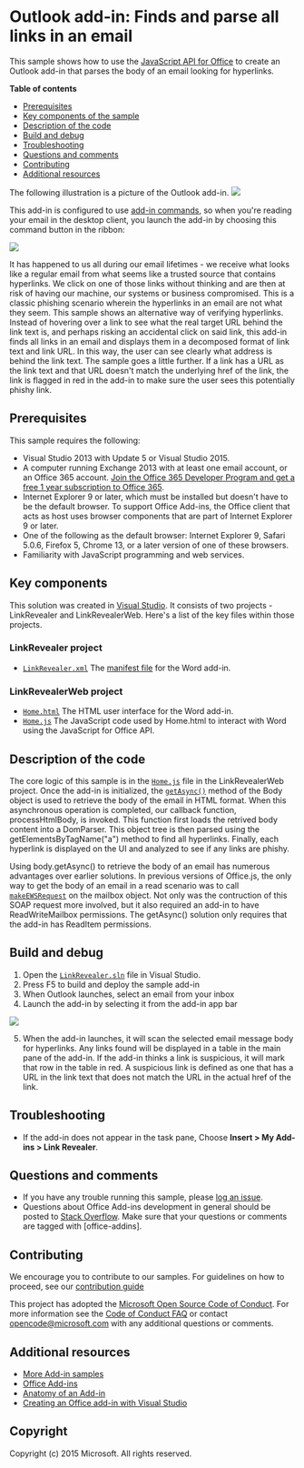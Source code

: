# Outlook add-in: Finds and parse all links in an email
This sample shows how to use the [JavaScript API for Office](https://msdn.microsoft.com/library/b27e70c3-d87d-4d27-85e0-103996273298(v=office.15)) to create an Outlook add-in that parses the body of an email looking for hyperlinks. 

**Table of contents**


* [Prerequisites](#prerequisites)
* [Key components of the sample](#components)
* [Description of the code](#codedescription)
* [Build and debug](#build)
* [Troubleshooting](#troubleshooting)
* [Questions and comments](#questions)
* [Contributing](#contribute)
* [Additional resources](#additional-resources)

The following illustration is a  picture of the Outlook add-in.
 ![](/readme-images/screen2.PNG)
 
This add-in is configured to use [add-in commands](https://msdn.microsoft.com/EN-US/library/office/mt267547.aspx), so when you're reading your email in the desktop client, you launch the add-in by choosing this command button in the ribbon:

![](/readme-images/commandbutton.png)

It has happened to us all during our email lifetimes - we receive what looks like a regular email from what seems like a trusted source that contains hyperlinks. We click on one of those links without thinking and are then at risk of having our machine, our systems or business compromised. This is a classic phishing scenario wherein the hyperlinks in an email are not what they seem. This sample shows an alternative way of verifying hyperlinks. Instead of hovering over a link to see what the real target URL behind the link text is, and perhaps risking an accidental click on said link, this add-in finds all links in an email and displays them in a decomposed format of link text and link URL. In this way, the user can see clearly what address is behind the link text. The sample goes a little further. If a link has a URL as the link text and that URL doesn't match the underlying href of the link, the link is flagged in red in the add-in to make sure the user sees this potentially phishy link. 

<a name="prerequisites"></a>
## Prerequisites
This sample requires the following:  

  - Visual Studio 2013 with Update 5 or Visual Studio 2015.  
  - A computer running Exchange 2013 with at least one email account, or an Office 365 account. [Join the Office 365 Developer Program and get a free 1 year subscription to Office 365](https://aka.ms/devprogramsignup).
  - Internet Explorer 9 or later, which must be installed but doesn't have to be the default browser. To support Office Add-ins, the Office client that acts as host uses browser components that are part of Internet Explorer 9 or later.
  - One of the following as the default browser: Internet Explorer 9, Safari 5.0.6, Firefox 5, Chrome 13, or a later version of one of these browsers.
  - Familiarity with JavaScript programming and web services.

<a name="components"></a>
## Key components

This solution was created in [Visual Studio](https://msdn.microsoft.com/library/office/fp179827.aspx#Tools_CreatingWithVS). It consists of two projects - LinkRevealer and LinkRevealerWeb. Here's a list of the key files within those projects. 
### LinkRevealer project

* [```LinkRevealer.xml```](https://github.com/OfficeDev/Outlook-Add-in-LinkRevealer/blob/master/LinkRevealer/LinkRevealerManifest/LinkRevealer.xml) The [manifest file](https://msdn.microsoft.com/library/office/jj220082.aspx#StartBuildingApps_AnatomyofApp) for the Word add-in.

### LinkRevealerWeb project

* [```Home.html```](https://github.com/OfficeDev/Outlook-Add-in-LinkRevealer/blob/master/LinkRevealerWeb/AppRead/Home/Home.html) The HTML user interface for the Word add-in.
* [```Home.js```](https://github.com/OfficeDev/Outlook-Add-in-LinkRevealer/blob/master/LinkRevealerWeb/AppRead/Home/Home.js) The JavaScript code used by Home.html to interact with Word using the JavaScript for Office API. 


<a name="codedescription"></a>
## Description of the code

The core logic of this sample is in the [```Home.js```](https://github.com/OfficeDev/Outlook-Add-in-LinkRevealer/blob/master/LinkRevealerWeb/AppRead/Home/Home.js) file in the LinkRevealerWeb project. Once the add-in is initialized, the [```getAsync()```](https://msdn.microsoft.com/library/office/mt269089.aspx) method of the Body object is used to retrieve the body of the email in HTML format. When this asynchronous operation is completed, our callback function, processHtmlBody, is invoked. This function first loads the retrived body content into a DomParser. This object tree is then parsed using the getElementsByTagName("a") method to find all hyperlinks. Finally, each hyperlink is displayed on the UI and analyzed to see if any links are phishy. 

Using body.getAsync() to retrieve the body of an email has numerous advantages over earlier solutions. In previous versions of Office.js, the only way to get the body of an email in a read scenario was to call [```makeEWSRequest```](https://msdn.microsoft.com/library/office/fp161019.aspx) on the mailbox object. Not only was the contruction of this SOAP request more involved, but it also required an add-in to have ReadWriteMailbox permissions. The getAsync() solution only requires that the add-in has ReadItem permissions.  

<a name="build"></a>
## Build and debug
1. Open the [```LinkRevealer.sln```](LinkRevealer.sln) file in Visual Studio.
2. Press F5 to build and deploy the sample add-in 
3. When Outlook launches, select an email from your inbox
4. Launch the add-in by selecting it from the add-in app bar

![](readme-images/screen1.PNG)


5. When the add-in launches, it will scan the selected email message body for hyperlinks. Any links found will be displayed in a table in the main pane of the add-in. If the add-in thinks a link is suspicious, it will mark that row in the table in red. A suspicious link is defined as one that has a URL in the link text that does not match the URL in the actual href of the link. 


<a name="troubleshooting"></a>
## Troubleshooting

- If the add-in does not appear in the task pane, Choose **Insert > My Add-ins >  Link Revealer**.

<a name="questions"></a>
## Questions and comments

- If you have any trouble running this sample, please [log an issue](https://github.com/OfficeDev/Outlook-Add-in-LinkRevealer/issues).
- Questions about Office Add-ins development in general should be posted to [Stack Overflow](http://stackoverflow.com/questions/tagged/office-addins). Make sure that your questions or comments are tagged with [office-addins].

<a name="contribute"></a>
## Contributing ##
We encourage you to contribute to our samples. For guidelines on how to proceed, see our [contribution guide](./Contributing.md)

This project has adopted the [Microsoft Open Source Code of Conduct](https://opensource.microsoft.com/codeofconduct/). For more information see the [Code of Conduct FAQ](https://opensource.microsoft.com/codeofconduct/faq/) or contact [opencode@microsoft.com](mailto:opencode@microsoft.com) with any additional questions or comments.


<a name="additional-resources"></a>
## Additional resources ##

- [More Add-in samples](https://github.com/OfficeDev?utf8=%E2%9C%93&query=-Add-in)
- [Office Add-ins](http://msdn.microsoft.com/library/office/jj220060.aspx)
- [Anatomy of an Add-in](https://msdn.microsoft.com/library/office/jj220082.aspx#StartBuildingApps_AnatomyofApp)
- [Creating an Office add-in with Visual Studio](https://msdn.microsoft.com/library/office/fp179827.aspx#Tools_CreatingWithVS)


## Copyright
Copyright (c) 2015 Microsoft. All rights reserved.


